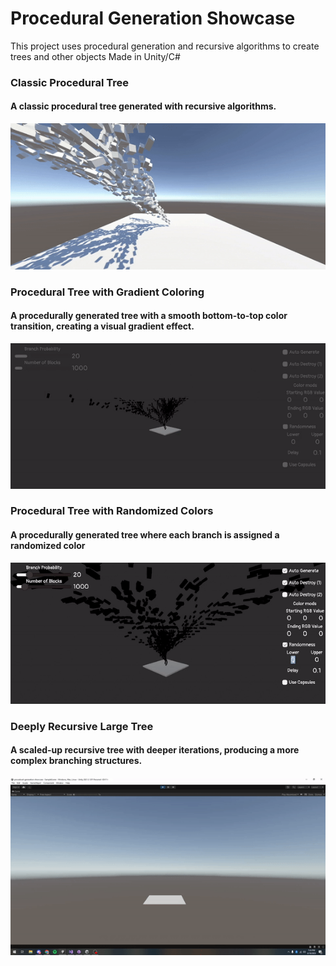 # Procedural Generation Showcase

This project uses procedural generation and recursive algorithms to create trees and other objects
Made in Unity/C#

### Classic Procedural Tree
#### A classic procedural tree generated with recursive algorithms.

![NormalTree](./TreeBuilding.gif)

### Procedural Tree with Gradient Coloring
#### A procedurally generated tree with a smooth bottom-to-top color transition, creating a visual gradient effect.

![Color](./EndingRGBValue.gif)

### Procedural Tree with Randomized Colors
#### A procedurally generated tree where each branch is assigned a randomized color

![RandomColor](./Randomness.gif)

### Deeply Recursive Large Tree
#### A scaled-up recursive tree with deeper iterations, producing a more complex branching structures.

![LargeTree](./LargeTree.gif)

